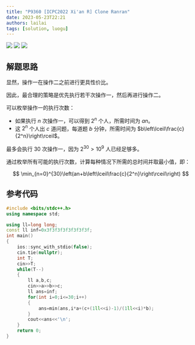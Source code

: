 ```yaml
---
title: "P9360 [ICPC2022 Xi'an R] Clone Ranran"
date: 2023-05-23T22:21
authors: lailai
tags: [solution, luogu]
---
```


[![](https://img.shields.io/badge/Luogu-P9360-blue?style=for-the-badge&logo=codeforces)](https://www.luogu.com.cn/problem/P9360)
[![](https://img.shields.io/badge/Luogu-Solution-blue?style=for-the-badge&logo=markdown)](https://www.luogu.com.cn/article/0xsau2a4)
[![](https://img.shields.io/badge/Blog-Solution-blue?style=for-the-badge&logo=markdown)](https://lailai.one/blog/solution/P9360)

<!-- truncate -->

## 解题思路

显然，操作一在操作二之前进行更具性价比。

因此，最合理的策略是优先执行若干次操作一，然后再进行操作二。

可以枚举操作一的执行次数：

- 如果执行 $n$ 次操作一，可以得到 $2^n$ 个人，所需时间为 $an$。
- 这 $2^n$ 个人出 $c$ 道问题，每道题 $b$ 分钟，所需时间为 $b\left\lceil\frac{c}{2^n}\right\rceil$。

最多会执行 $30$ 次操作一，因为 $2^{30}>10^9$ 人已经足够多。

通过枚举所有可能的执行次数，计算每种情况下所需的总时间并取最小值，即：

$$
\min_{n=0}^{30}\left(an+b\left\lceil\frac{c}{2^n}\right\rceil\right)
$$

## 参考代码

```cpp
#include <bits/stdc++.h>
using namespace std;

using ll=long long;
const ll inf=0x3f3f3f3f3f3f3f3f;
int main()
{
	ios::sync_with_stdio(false);
	cin.tie(nullptr);
	int T;
	cin>>T;
	while(T--)
	{
		ll a,b,c;
		cin>>a>>b>>c;
		ll ans=inf;
		for(int i=0;i<=30;i++)
		{
			ans=min(ans,i*a+(c+(1ll<<i)-1)/(1ll<<i)*b);
		}
		cout<<ans<<'\n';
	}
	return 0;
}
```
